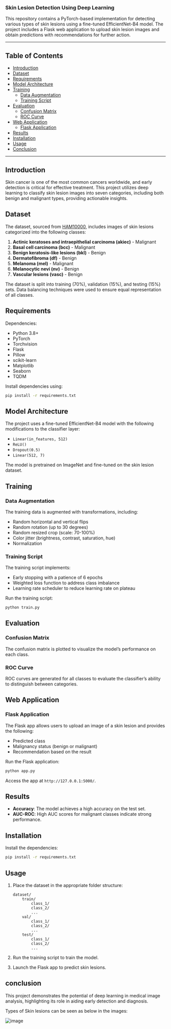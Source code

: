 ### Skin Lesion Detection Using Deep Learning


This repository contains a PyTorch-based implementation for detecting various types of skin lesions using a fine-tuned EfficientNet-B4 model. The project includes a Flask web application to upload skin lesion images and obtain predictions with recommendations for further action.

---

## Table of Contents

- [Introduction](#introduction)
- [Dataset](#dataset)
- [Requirements](#requirements)
- [Model Architecture](#model-architecture)
- [Training](#training)
  - [Data Augmentation](#data-augmentation)
  - [Training Script](#training-script)
- [Evaluation](#evaluation)
  - [Confusion Matrix](#confusion-matrix)
  - [ROC Curve](#roc-curve)
- [Web Application](#web-application)
  - [Flask Application](#flask-application)
- [Results](#results)
- [Installation](#installation)
- [Usage](#usage)
- [Conclusion](#conclusion)

---

## Introduction

Skin cancer is one of the most common cancers worldwide, and early detection is critical for effective treatment. This project utilizes deep learning to classify skin lesion images into seven categories, including both benign and malignant types, providing actionable insights.

## Dataset

The dataset, sourced from [HAM10000](https://www.kaggle.com/datasets/kmader/skin-cancer-mnist-ham10000), includes images of skin lesions categorized into the following classes:

1. **Actinic keratoses and intraepithelial carcinoma (akiec)** - Malignant
2. **Basal cell carcinoma (bcc)** - Malignant
3. **Benign keratosis-like lesions (bkl)** - Benign
4. **Dermatofibroma (df)** - Benign
5. **Melanoma (mel)** - Malignant
6. **Melanocytic nevi (nv)** - Benign
7. **Vascular lesions (vasc)** - Benign

The dataset is split into training (70%), validation (15%), and testing (15%) sets. Data balancing techniques were used to ensure equal representation of all classes.

## Requirements

Dependencies:

- Python 3.8+
- PyTorch
- Torchvision
- Flask
- Pillow
- scikit-learn
- Matplotlib
- Seaborn
- TQDM

Install dependencies using:

```bash
pip install -r requirements.txt
```

## Model Architecture

The project uses a fine-tuned EfficientNet-B4 model with the following modifications to the classifier layer:

- `Linear(in_features, 512)`
- `ReLU()`
- `Dropout(0.5)`
- `Linear(512, 7)`

The model is pretrained on ImageNet and fine-tuned on the skin lesion dataset.

## Training

### Data Augmentation

The training data is augmented with transformations, including:

- Random horizontal and vertical flips
- Random rotation (up to 30 degrees)
- Random resized crop (scale: 70-100%)
- Color jitter (brightness, contrast, saturation, hue)
- Normalization

### Training Script

The training script implements:

- Early stopping with a patience of 6 epochs
- Weighted loss function to address class imbalance
- Learning rate scheduler to reduce learning rate on plateau

Run the training script:

```bash
python train.py
```

## Evaluation

### Confusion Matrix

The confusion matrix is plotted to visualize the model’s performance on each class.

### ROC Curve

ROC curves are generated for all classes to evaluate the classifier’s ability to distinguish between categories.

## Web Application

### Flask Application

The Flask app allows users to upload an image of a skin lesion and provides the following:

- Predicted class
- Malignancy status (benign or malignant)
- Recommendation based on the result

Run the Flask application:

```bash
python app.py
```

Access the app at `http://127.0.0.1:5000/`.

## Results

- **Accuracy**: The model achieves a high accuracy on the test set.
- **AUC-ROC**: High AUC scores for malignant classes indicate strong performance.

## Installation

 
  Install the dependencies:

   ```bash
   pip install -r requirements.txt
   ```

## Usage

1. Place the dataset in the appropriate folder structure:

   ```
   dataset/
       train/
           class_1/
           class_2/
           ...
       val/
           class_1/
           class_2/
           ...
       test/
           class_1/
           class_2/
           ...
   ```

2. Run the training script to train the model.
3. Launch the Flask app to predict skin lesions.

## conclusion
This project demonstrates the potential of deep learning in medical image analysis, highlighting its role in aiding early detection and diagnosis.




Types of Skin lesions can be seen as below in the images:


![image](https://github.com/user-attachments/assets/183aefca-aabe-4d40-9681-cb907ce08e22)


